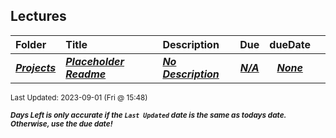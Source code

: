 ## Lectures

| Folder | Title | Description | Due | dueDate |  |
|:------|:------|:------|:-----:|:-----:|-----|
| ***<a href="https://github.com/rugbyprof/5143-Operating-Systems/tree/master/Lectures/Projects">Projects</a>*** | ***<a href="https://github.com/rugbyprof/5143-Operating-Systems/tree/master/Lectures/Projects"> Placeholder Readme </a>*** | ***<a href="https://github.com/rugbyprof/5143-Operating-Systems/tree/master/Lectures/Projects"> No Description</a>*** | ***<a href="https://github.com/rugbyprof/5143-Operating-Systems/tree/master/Lectures/Projects">N/A</a>*** | ***<a href="https://github.com/rugbyprof/5143-Operating-Systems/tree/master/Lectures/Projects">None</a>*** |  |

<sup>Last Updated: 2023-09-01 (Fri @ 15:48)</sup> 

<sup>***Days Left is only accurate if the `Last Updated` date is the same as todays date. Otherwise, use the due date!***</sup> 